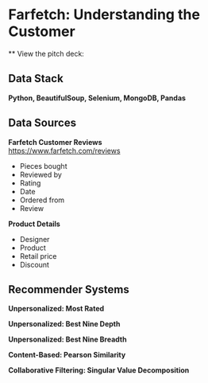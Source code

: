 # Farfetch: Understanding the Customer

** View the pitch deck:


## Data Stack

**Python, BeautifulSoup, Selenium, MongoDB, Pandas**

## Data Sources

**Farfetch Customer Reviews**<br>
https://www.farfetch.com/reviews

* Pieces bought
* Reviewed by
* Rating
* Date
* Ordered from
* Review

**Product Details**
* Designer
* Product
* Retail price
* Discount

## Recommender Systems

**Unpersonalized: Most Rated**

**Unpersonalized: Best Nine Depth**

**Unpersonalized: Best Nine Breadth**

**Content-Based: Pearson Similarity**

**Collaborative Filtering: Singular Value Decomposition**